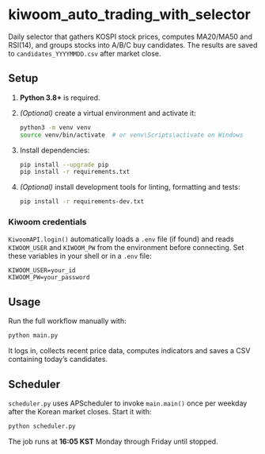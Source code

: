 # kiwoom_auto_trading_with_selector

Daily selector that gathers KOSPI stock prices, computes MA20/MA50 and RSI(14),
and groups stocks into A/B/C buy candidates. The results are saved to
`candidates_YYYYMMDD.csv` after market close.

## Setup

1. **Python 3.8+** is required.
2. *(Optional)* create a virtual environment and activate it:

   ```bash
   python3 -m venv venv
   source venv/bin/activate  # or venv\Scripts\activate on Windows
   ```
3. Install dependencies:

   ```bash
   pip install --upgrade pip
   pip install -r requirements.txt
   ```
4. *(Optional)* install development tools for linting, formatting and tests:

   ```bash
   pip install -r requirements-dev.txt
   ```


### Kiwoom credentials

`KiwoomAPI.login()` automatically loads a `.env` file (if found) and reads
`KIWOOM_USER` and `KIWOOM_PW` from the environment before connecting. Set these
variables in your shell or in a `.env` file:

```
KIWOOM_USER=your_id
KIWOOM_PW=your_password
```

## Usage

Run the full workflow manually with:

```bash
python main.py
```

It logs in, collects recent price data, computes indicators and saves a CSV
containing today’s candidates.

## Scheduler

`scheduler.py` uses APScheduler to invoke `main.main()` once per weekday after
the Korean market closes. Start it with:

```bash
python scheduler.py
```

The job runs at **16:05 KST** Monday through Friday until stopped.
